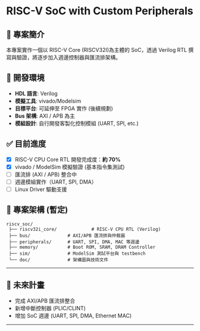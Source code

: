 # RISC-V SoC with Custom Peripherals

## 📌 專案簡介

本專案實作一個以 RISC-V Core (RISCV32I)為主體的 SoC，透過 Verilog RTL 撰寫與驗證，將逐步加入週邊控制器與匯流排架構。

## 🔧 開發環境

* **HDL 語言**: Verilog
* **模擬工具**: vivado/Modelsim
* **目標平台**: 可延伸至 FPGA 實作 (後續規劃)
* **Bus 架構**: AXI / APB 為主
* **模組設計**: 自行開發客製化控制模組 (UART, SPI, etc.)

## ✅ 目前進度

* [x] RISC-V CPU Core RTL 開發完成度：**約 70%**
* [x] vivado / ModelSim 模擬驗證 (基本指令集測試)
* [ ] 匯流排 (AXI / APB) 整合中
* [ ] 週邊模組實作（UART, SPI, DMA）
* [ ] Linux Driver 驅動支援

## 📂 專案架構 (暫定)

```
riscv_soc/
 ├── riscv32i_core/             # RISC-V CPU RTL (Verilog)
 ├── bus/              # AXI/APB 匯流排與仲裁器
 ├── peripherals/      # UART, SPI, DMA, MAC 等週邊
 ├── memory/           # Boot ROM, SRAM, DRAM Controller
 ├── sim/              # ModelSim 測試平台與 testbench
 └── doc/              # 架構圖與技術文件
```



---

## 🎯 未來計畫

* 完成 AXI/APB 匯流排整合
* 新增中斷控制器 (PLIC/CLINT)
* 增加 SoC 週邊 (UART, SPI, DMA, Ethernet MAC)

---



